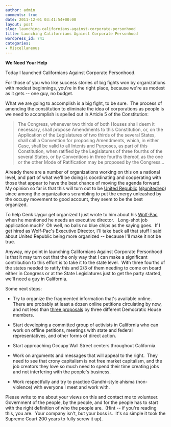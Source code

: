 ```yaml
---
author: admin
comments: true
date: 2011-12-01 03:41:54+00:00
layout: post
slug: launching-californians-against-corporate-personhood
title: Launching Californians Against Corporate Personhood
wordpress_id: 741
categories:
- Miscellaneous
---
```


**We Need Your Help**

Today I launched Californians Against Corporate Personhood.

For those of you who like success stories of big fights won by organizations with modest beginnings, you're in the right place, because we're as modest as it gets -- one guy, no budget.

What we are going to accomplish is a big fight, to be sure.  The process of amending the constitution to eliminate the idea of corporations as people is we need to accomplish is spelled out in Article 5 of the Constitution:


> The Congress, whenever two thirds of both Houses shall deem it necessary, shall propose Amendments to this Constitution, or, on the Application of the Legislatures of two thirds of the several States, shall call a Convention for proposing Amendments, which, in either Case, shall be valid to all Intents and Purposes, as part of this Constitution, when ratified by the Legislatures of three fourths of the several States, or by Conventions in three fourths thereof, as the one or the other Mode of Ratification may be proposed by the Congress...


Already there are a number of organizations working on this on a national level, and part of what we'll be doing is coordinating and cooperating with those that appear to have the best chance of moving the agenda forward.  My opinion so far is that this will turn out to be [United Republic](http://unitedrepublic.org) ([@unitedrep](http://twitter.com/#unitedrep)) since among the organizations scrambling to put the energy unleashed by the occupy movement to good account, they seem to be the best organized.

To help Cenk Uygur get organized I just wrote to him about his [Wolf-Pac](http://www.wolf-pac.com/) when he mentioned he needs an executive director.   Long-shot job application much?  Oh well, no balls no blue chips as the saying goes.  If I get hired as Wolf-Pac's Executive Director, I'll take back all that stuff I said about United Republic being more organized -- because I'll make it not be true.

Anyway, my point in launching Californians Against Corporate Personhood is that it may turn out that the only way that I can make a significant contribution to this effort is to take it to the state level.  With three fourths of the states needed to ratify this and 2/3 of them needing to come on board either in Congress or at the State Legislatures just to get the party started, we'll need a guy in California.

Some next steps:



	
  * Try to organize the fragmented information that's available online.  There are probably at least a dozen online petitions circulating by now, and not less than [three proposals](http://www.rollcall.com/issues/57_65/Advocacy-Groups-Seek-to-Curb-Corporations-210594-1.html?pos=hln) by three different Democratic House members.

	
  * Start developing a committed group of activists in California who can work on offline petitions, meetings with state and federal representatives, and other forms of direct action.

	
  * Start approaching Occupy Wall Street centers throughout California.

	
  * Work on arguments and messages that will appeal to the right.  They need to see that crony capitalism is not free market capitalism, and the job creators they love so much need to spend their time creating jobs and not interfering with the people's business.

	
  * Work respectfully and try to practice Gandhi-style ahisma (non-violence) with everyone I meet and work with.


Please write to me about your views on this and contact me to volunteer.  Government of the people, by the people, and for the people has to start with the right definition of who the people are.  (Hint -- if you're reading this, you are.  Your company isn't, but your boss is.  It's so simple it took the Supreme Court 200 years to fully screw it up).
